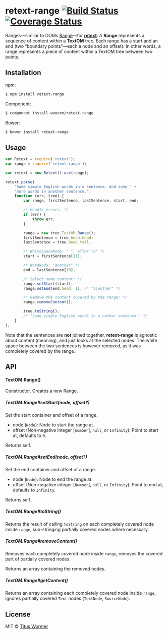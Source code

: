 # retext-range [![Build Status](https://img.shields.io/travis/wooorm/retext-range.svg?style=flat)](https://travis-ci.org/wooorm/retext-range) [![Coverage Status](https://img.shields.io/coveralls/wooorm/retext-range.svg?style=flat)](https://coveralls.io/r/wooorm/retext-range?branch=master)

Ranges—similar to DOMs [Range](http://dom.spec.whatwg.org/#introduction-to-dom-ranges)—for [**retext**](https://github.com/wooorm/retext "Retext"): A **Range** represents a sequence of content within a **TextOM** tree. Each range has a start and an end (two “boundary points”—each a node and an offset). In other words, a range represents a piece of content within a TextOM tree between two points.

## Installation

npm:
```sh
$ npm install retext-range
```

Component:
```sh
$ component install wooorm/retext-range
```

Bower:
```sh
$ bower install retext-range
```

## Usage

```js
var Retext = require('retext');
var range = require('retext-range');

var retext = new Retext().use(range);

retext.parse(
    'Some simple English words in a sentence. And some ' +
    'more words in another sentence.',
    function (err, tree) {
        var range, firstSentence, lastSentence, start, end;

        /* Handle errors. */
        if (err) {
            throw err;
        }

        range = new tree.TextOM.Range();
        firstSentence = tree.head.head;
        lastSentence = tree.head.tail;

        /* WhiteSpaceNode: " ", after "a" */
        start = firstSentence[11];

        /* WordNode: "another" */
        end = lastSentence[10];

        /* Select some content: */
        range.setStart(start);
        range.setEnd(end.head, 1); /* "a|nother" */

        /* Remove the content covered by the range: */
        range.removeContent();

        tree.toString();
        /* "Some simple English words in a nother sentence." */
    }
);
```

Note that the sentences are **not** joined together, **retext-range** is agnostic about content (meaning), and just looks at the selected nodes. The white space between the two sentences is however removed, as it was completely covered by the range.

## API

#### TextOM.Range()

Constructor. Creates a new Range.

##### TextOM\.Range#setStart(node, offset?)

Set the start container and offset of a range.

- node (`Node`): Node to start the range at.
- offset (Non-negative integer [`number`], `null`, or `Infinity`): Point to start at, defaults to `0`.

Returns self.

##### TextOM\.Range#setEnd(node, offset?)

Set the end container and offset of a range.

- node (`Node`): Node to end the range at.
- offset (Non-negative integer [`Number`], `null`, or `Infinity`): Point to end at, defaults to `Infinity`.

Returns self.

##### TextOM\.Range#toString()

Returns the result of calling `toString` on each completely covered node inside `range`, sub-stringing partially covered nodes where necessary.

##### TextOM\.Range#removeContent()

Removes each completely covered node inside `range`, removes the covered part of partially covered nodes.

Returns an array containing the removed nodes.

##### TextOM\.Range#getContent()

Returns an array containing each completely covered node inside `range`, ignores partially covered `Text` nodes (`TextNode`, `SourceNode`).

## License

MIT © [Titus Wormer](http://wooorm.com)
